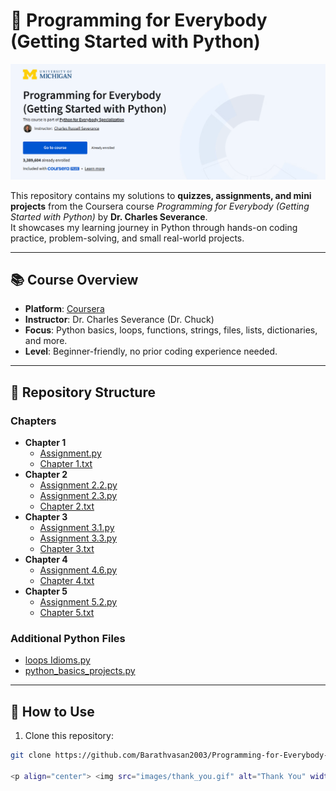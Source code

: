 # 🐍 Programming for Everybody (Getting Started with Python)

![Python Course Banner](images/Python%20Course%20Banner.png)


This repository contains my solutions to **quizzes, assignments, and mini projects** from the Coursera course *Programming for Everybody (Getting Started with Python)* by **Dr. Charles Severance**.  
It showcases my learning journey in Python through hands-on coding practice, problem-solving, and small real-world projects.

---

## 📚 Course Overview

- **Platform**: [Coursera](https://www.coursera.org/learn/python)  
- **Instructor**: Dr. Charles Severance (Dr. Chuck)  
- **Focus**: Python basics, loops, functions, strings, files, lists, dictionaries, and more.  
- **Level**: Beginner-friendly, no prior coding experience needed.  

---

## 📁 Repository Structure

### Chapters
- **Chapter 1**  
  - [Assignment.py](Chapter%201/Assignment.py)  
  - [Chapter 1.txt](Chapter%201/Chapter%201.txt)  
- **Chapter 2**  
  - [Assignment 2.2.py](Chapter%202/Assignment%202.2.py)  
  - [Assignment 2.3.py](Chapter%202/Assignment%202.3.py)  
  - [Chapter 2.txt](Chapter%202/Chapter%202.txt)  
- **Chapter 3**  
  - [Assignment 3.1.py](Chapter%203/Assignment%203.1.py)  
  - [Assignment 3.3.py](Chapter%203/Assignment%203.3.py)  
  - [Chapter 3.txt](Chapter%203/Chapter%203.txt)  
- **Chapter 4**  
  - [Assignment 4.6.py](Chapter%204/Assignment%204.6.py)  
  - [Chapter 4.txt](Chapter%204/Chapter%204.txt)  
- **Chapter 5**  
  - [Assignment 5.2.py](Chapter%205/Assignment%205.2.py)  
  - [Chapter 5.txt](Chapter%205/Chapter%205.txt)  

### Additional Python Files
- [loops Idioms.py](loops%20Idioms.py)  
- [python_basics_projects.py](python_basics_projects.py)  

---

## 📌 How to Use
1. Clone this repository:  
```bash
git clone https://github.com/Barathvasan2003/Programming-for-Everybody-Getting-Started-with-Python.git

<p align="center"> <img src="images/thank_you.gif" alt="Thank You" width="200"/> </p> ```
